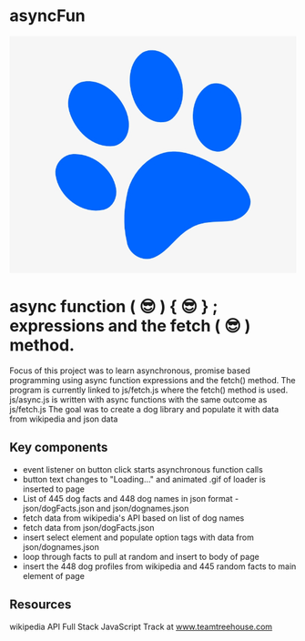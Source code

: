 # asyncFun

![asyncFun](img/dogPlaceholder.jpg)

# async function ( 😎 ) { 😎 } ; expressions and the fetch ( 😎 ) method.

Focus of this project was to learn asynchronous, promise based programming using async function expressions and the fetch() method.
The program is currently linked to js/fetch.js where the fetch() method is used. 
js/async.js is written with async functions with the same outcome as js/fetch.js
The goal was to create a dog library and populate it with data from wikipedia and json data

## Key components

* event listener on button click starts asynchronous function calls
* button text changes to "Loading..." and animated .gif of loader is inserted to page
* List of 445 dog facts and 448 dog names in json format - json/dogFacts.json and json/dognames.json 
* fetch data from wikipedia's API based on list of dog names
* fetch data from json/dogFacts.json
* insert select element and populate option tags with data from json/dognames.json
* loop through facts to pull at random and insert to body of page
* insert the 448 dog profiles from wikipedia and 445 random facts to main element of page

## Resources

wikipedia API
Full Stack JavaScript Track at www.teamtreehouse.com


